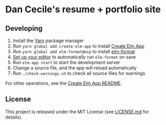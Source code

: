 # Dan Cecile's resume + portfolio site

## Developing

1. Install the [Yarn](https://yarnpkg.com/en/docs/install) package manager
2. Run `yarn global add create-elm-app` to install [Create Elm App](https://github.com/halfzebra/create-elm-app)
3. Run `yarn global add elm-format@exp` to install [elm-format](https://github.com/avh4/elm-format)
4. [Set up your editor](https://github.com/avh4/elm-format#detailed-instructions) to automatically run `elm-format` on save
5. Run `elm-app start` to start the development server
6. Change a source file, and the app will reload automatically
7. Run `./check-warnings.sh` to check all source files for warnings

For other operations, see the [Create Elm App README](https://github.com/halfzebra/create-elm-app/tree/master/template).

## License

This project is released under the MIT License (see
[LICENSE.md](LICENSE.md) for details).
